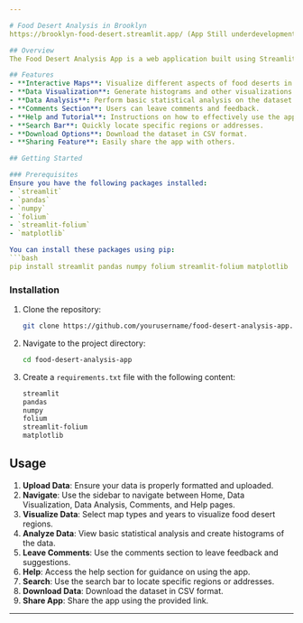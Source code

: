 ```yaml
---

# Food Desert Analysis in Brooklyn 
https://brooklyn-food-desert.streamlit.app/ (App Still underdevelopment)

## Overview
The Food Desert Analysis App is a web application built using Streamlit. It allows users to visualize, analyze, and interact with data related to food deserts in Brooklyn. The app features a user-friendly interface with various functionalities including interactive maps, data visualization, statistical analysis, and more.

## Features
- **Interactive Maps**: Visualize different aspects of food deserts in Brooklyn using Folium maps.
- **Data Visualization**: Generate histograms and other visualizations to explore the data.
- **Data Analysis**: Perform basic statistical analysis on the dataset.
- **Comments Section**: Users can leave comments and feedback.
- **Help and Tutorial**: Instructions on how to effectively use the app.
- **Search Bar**: Quickly locate specific regions or addresses.
- **Download Options**: Download the dataset in CSV format.
- **Sharing Feature**: Easily share the app with others.

## Getting Started

### Prerequisites
Ensure you have the following packages installed:
- `streamlit`
- `pandas`
- `numpy`
- `folium`
- `streamlit-folium`
- `matplotlib`

You can install these packages using pip:
```bash
pip install streamlit pandas numpy folium streamlit-folium matplotlib
```

### Installation
1. Clone the repository:
   ```bash
   git clone https://github.com/yourusername/food-desert-analysis-app.git
   ```
2. Navigate to the project directory:
   ```bash
   cd food-desert-analysis-app
   ```
3. Create a `requirements.txt` file with the following content:
   ```txt
   streamlit
   pandas
   numpy
   folium
   streamlit-folium
   matplotlib
   ```

## Usage
1. **Upload Data**: Ensure your data is properly formatted and uploaded.
2. **Navigate**: Use the sidebar to navigate between Home, Data Visualization, Data Analysis, Comments, and Help pages.
3. **Visualize Data**: Select map types and years to visualize food desert regions.
4. **Analyze Data**: View basic statistical analysis and create histograms of the data.
5. **Leave Comments**: Use the comments section to leave feedback and suggestions.
6. **Help**: Access the help section for guidance on using the app.
7. **Search**: Use the search bar to locate specific regions or addresses.
8. **Download Data**: Download the dataset in CSV format.
9. **Share App**: Share the app using the provided link.

---
```

